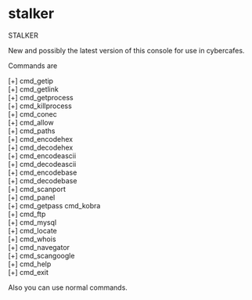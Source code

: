 stalker
=======

STALKER

New and possibly the latest version of this console for use in cybercafes.<br>

Commands are<br>

[+] cmd_getip <host><br>
[+] cmd_getlink <page><br>
[+] cmd_getprocess<br>
[+] cmd_killprocess <pid process><br>
[+] cmd_conec <host> <port> <command><br>
[+] cmd_allow <host><br>
[+] cmd_paths <page><br>
[+] cmd_encodehex <text><br>
[+] cmd_decodehex <text><br>
[+] cmd_encodeascii <text><br>
[+] cmd_decodeascii <text><br>
[+] cmd_encodebase <text><br>
[+] cmd_decodebase <text><br>
[+] cmd_scanport <host><br>
[+] cmd_panel <page><br>
[+] cmd_getpass <hash> cmd_kobra <page><br>
[+] cmd_ftp <host> <user> <pass><br>
[+] cmd_mysql <host> <user> <pass><br>
[+] cmd_locate <ip><br>
[+] cmd_whois <dom><br>
[+] cmd_navegator<br>
[+] cmd_scangoogle<br>
[+] cmd_help<br>
[+] cmd_exit<br>

Also you can use normal commands.<br>
